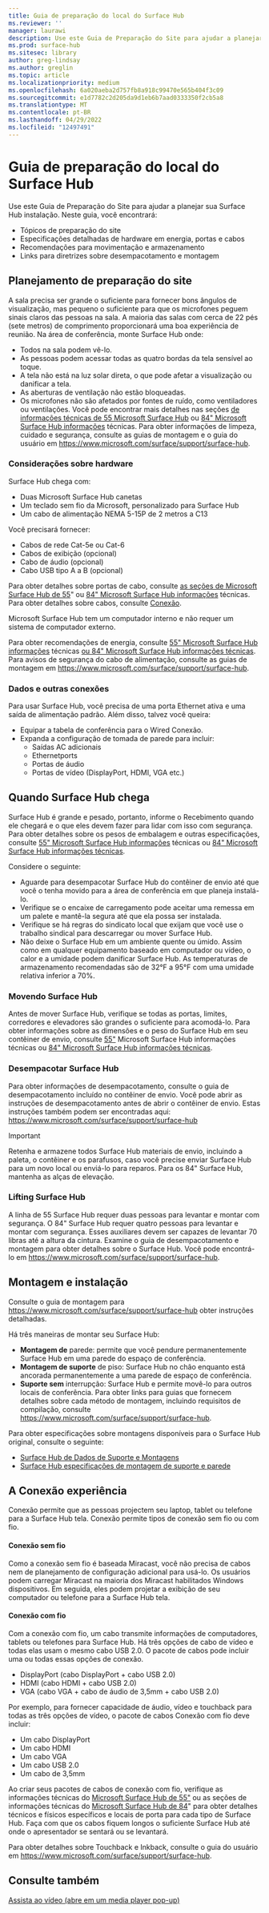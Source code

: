 ```yaml
---
title: Guia de preparação do local do Surface Hub
ms.reviewer: ''
manager: laurawi
description: Use este Guia de Preparação do Site para ajudar a planejar sua Surface Hub instalação.
ms.prod: surface-hub
ms.sitesec: library
author: greg-lindsay
ms.author: greglin
ms.topic: article
ms.localizationpriority: medium
ms.openlocfilehash: 6a020aeba2d757fb8a918c99470e565b404f3c09
ms.sourcegitcommit: e1d7782c2d205da9d1eb6b7aad0333350f2cb5a8
ms.translationtype: MT
ms.contentlocale: pt-BR
ms.lasthandoff: 04/29/2022
ms.locfileid: "12497491"
---
```

# <a name="surface-hub-site-readiness-guide"></a>Guia de preparação do local do Surface Hub 

Use este Guia de Preparação do Site para ajudar a planejar sua Surface Hub instalação. Neste guia, você encontrará: 
- Tópicos de preparação do site 
- Especificações detalhadas de hardware em energia, portas e cabos
- Recomendações para movimentação e armazenamento 
- Links para diretrizes sobre desempacotamento e montagem 

## <a name="site-readiness-planning"></a>Planejamento de preparação do site

A sala precisa ser grande o suficiente para fornecer bons ângulos de visualização, mas pequeno o suficiente para que os microfones peguem sinais claros das pessoas na sala. A maioria das salas com cerca de 22 pés (sete metros) de comprimento proporcionará uma boa experiência de reunião. Na área de conferência, monte Surface Hub onde:

- Todos na sala podem vê-lo.
- As pessoas podem acessar todas as quatro bordas da tela sensível ao toque.
- A tela não está na luz solar direta, o que pode afetar a visualização ou danificar a tela.
- As aberturas de ventilação não estão bloqueadas.
- Os microfones não são afetados por fontes de ruído, como ventiladores ou ventilações.
Você pode encontrar mais detalhes nas seções [de informações técnicas de 55 Microsoft Surface Hub](surface-hub-technical-55.md) ou [84" Microsoft Surface Hub informações](surface-hub-technical-84.md) técnicas.  Para obter informações de limpeza, cuidado e segurança, consulte as guias de montagem e o guia do usuário em https://www.microsoft.com/surface/support/surface-hub.

### <a name="hardware-considerations"></a>Considerações sobre hardware

Surface Hub chega com:
- Duas Microsoft Surface Hub canetas
- Um teclado sem fio da Microsoft, personalizado para Surface Hub
- Um cabo de alimentação NEMA 5-15P de 2 metros a C13

Você precisará fornecer:
- Cabos de rede Cat-5e ou Cat-6
- Cabos de exibição (opcional)
- Cabo de áudio (opcional)
- Cabo USB tipo A a B (opcional)

Para obter detalhes sobre portas de cabo, consulte [as seções de Microsoft Surface Hub de 55](surface-hub-technical-55.md)" ou [84" Microsoft Surface Hub informações](surface-hub-technical-84.md) técnicas. Para obter detalhes sobre cabos, consulte [Conexão](#wired). 

Microsoft Surface Hub tem um computador interno e não requer um sistema de computador externo. 

Para obter recomendações de energia, consulte [55" Microsoft Surface Hub informações](surface-hub-technical-55.md) técnicas [ou 84" Microsoft Surface Hub informações técnicas](surface-hub-technical-84.md). Para avisos de segurança do cabo de alimentação, consulte as guias de montagem em https://www.microsoft.com/surface/support/surface-hub.

### <a name="data-and-other-connections"></a>Dados e outras conexões

Para usar Surface Hub, você precisa de uma porta Ethernet ativa e uma saída de alimentação padrão. Além disso, talvez você queira:

- Equipar a tabela de conferência para o Wired Conexão.
- Expanda a configuração de tomada de parede para incluir:
    - Saídas AC adicionais 
    - Ethernetports 
    - Portas de áudio 
    - Portas de vídeo (DisplayPort, HDMI, VGA etc.) 


## <a name="when-surface-hub-arrives"></a>Quando Surface Hub chega

Surface Hub é grande e pesado, portanto, informe o Recebimento quando ele chegará e o que eles devem fazer para lidar com isso com segurança. Para obter detalhes sobre os pesos de embalagem e outras especificações, consulte [55" Microsoft Surface Hub informações](surface-hub-technical-55.md) técnicas ou [84" Microsoft Surface Hub informações técnicas](surface-hub-technical-84.md).

Considere o seguinte: 
- Aguarde para desempacotar Surface Hub do contêiner de envio até que você o tenha movido para a área de conferência em que planeja instalá-lo.
- Verifique se o encaixe de carregamento pode aceitar uma remessa em um palete e mantê-la segura até que ela possa ser instalada.
- Verifique se há regras do sindicato local que exijam que você use o trabalho sindical para descarregar ou mover Surface Hub.   
- Não deixe o Surface Hub em um ambiente quente ou úmido. Assim como em qualquer equipamento baseado em computador ou vídeo, o calor e a umidade podem danificar Surface Hub. As temperaturas de armazenamento recomendadas são de 32°F a 95°F com uma umidade relativa inferior a 70%. 

### <a name="moving-surface-hub"></a>Movendo Surface Hub

Antes de mover Surface Hub, verifique se todas as portas, limites, corredores e elevadores são grandes o suficiente para acomodá-lo. Para obter informações sobre as dimensões e o peso do Surface Hub em seu contêiner de envio, consulte [55"](surface-hub-technical-55.md) Microsoft Surface Hub informações técnicas ou [84" Microsoft Surface Hub informações técnicas](surface-hub-technical-84.md).

### <a name="unpacking-surface-hub"></a>Desempacotar Surface Hub

Para obter informações de desempacotamento, consulte o guia de desempacotamento incluído no contêiner de envio. Você pode abrir as instruções de desempacotamento antes de abrir o contêiner de envio.  Estas instruções também podem ser encontradas aqui: https://www.microsoft.com/surface/support/surface-hub

>[!IMPORTANT]
>Retenha e armazene todos Surface Hub materiais de envio, incluindo a paleta, o contêiner e os parafusos, caso você precise enviar Surface Hub para um novo local ou enviá-lo para reparos. Para os 84" Surface Hub, mantenha as alças de elevação. 

### <a name="lifting-surface-hub"></a>Lifting Surface Hub

A linha de 55 Surface Hub requer duas pessoas para levantar e montar com segurança. O 84" Surface Hub requer quatro pessoas para levantar e montar com segurança. Esses auxiliares devem ser capazes de levantar 70 libras até a altura da cintura. Examine o guia de desempacotamento e montagem para obter detalhes sobre o Surface Hub. Você pode encontrá-lo em https://www.microsoft.com/surface/support/surface-hub.

## <a name="mounting-and-setup"></a>Montagem e instalação

Consulte o guia de montagem para https://www.microsoft.com/surface/support/surface-hub obter instruções detalhadas. 

Há três maneiras de montar seu Surface Hub:

- **Montagem de** parede: permite que você pendure permanentemente Surface Hub em uma parede do espaço de conferência.
- **Montagem de suporte** de piso: Surface Hub no chão enquanto está ancorada permanentemente a uma parede de espaço de conferência.
- **Suporte sem** interrupção: Surface Hub e permite movê-lo para outros locais de conferência. Para obter links para guias que fornecem detalhes sobre cada método de montagem, incluindo requisitos de compilação, consulte https://www.microsoft.com/surface/support/surface-hub.

Para obter especificações sobre montagens disponíveis para o Surface Hub original, consulte o seguinte:

- [Surface Hub de Dados de Suporte e Montagens](https://download.microsoft.com/download/5/0/1/501F98D9-1BCC-4448-A1DB-47056CEE33B6/20160711_Surface_Hub_Mounts_and_Stands_Datasheet.pdf)
- [Surface Hub especificações de montagem de suporte e parede](https://download.microsoft.com/download/7/A/7/7A75BD0F-5A46-4BCE-B313-A80E47AEB581/20160720_Combined_Stand_Wall_Mount_Drawings.pdf)

## <a name="the-connect-experience"></a>A Conexão experiência

Conexão permite que as pessoas projectem seu laptop, tablet ou telefone para a Surface Hub tela. Conexão permite tipos de conexão sem fio ou com fio.

#### <a name="wireless-connect"></a>Conexão sem fio 

Como a conexão sem fio é baseada Miracast, você não precisa de cabos nem de planejamento de configuração adicional para usá-lo. Os usuários podem carregar Miracast na maioria dos Miracast habilitados Windows dispositivos. Em seguida, eles podem projetar a exibição de seu computador ou telefone para a Surface Hub tela.

<span id="wired" />

#### <a name="wired-connect"></a>Conexão com fio

Com a conexão com fio, um cabo transmite informações de computadores, tablets ou telefones para Surface Hub. Há três opções de cabo de vídeo e todas elas usam o mesmo cabo USB 2.0. O pacote de cabos pode incluir uma ou todas essas opções de conexão.

- DisplayPort (cabo DisplayPort + cabo USB 2.0)
- HDMI (cabo HDMI + cabo USB 2.0)
- VGA (cabo VGA + cabo de áudio de 3,5mm + cabo USB 2.0)

Por exemplo, para fornecer capacidade de áudio, vídeo e touchback para todas as três opções de vídeo, o pacote de cabos Conexão com fio deve incluir:

- Um cabo DisplayPort 
- Um cabo HDMI
- Um cabo VGA
- Um cabo USB 2.0
- Um cabo de 3,5mm

Ao criar seus pacotes de cabos de conexão com fio, verifique as informações técnicas do [Microsoft Surface Hub de 55"](surface-hub-technical-55.md) ou as seções de informações técnicas do [Microsoft Surface Hub de 84](surface-hub-technical-84.md)" para obter detalhes técnicos e físicos específicos e locais de porta para cada tipo de Surface Hub. Faça com que os cabos fiquem longos o suficiente Surface Hub até onde o apresentador se sentará ou se levantará.

Para obter detalhes sobre Touchback e Inkback, consulte o guia do usuário em https://www.microsoft.com/surface/support/surface-hub. 



## <a name="see-also"></a>Consulte também

[Assista ao vídeo (abre em um media player pop-up)](https://compass.xbox.com/assets/27/aa/27aa7dd7-7cb7-40ea-9bd6-c7de0795f68c.mov?n=04.07.16_installation_video_01_site_readiness.mov)  
